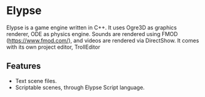Elypse
======

Elypse is a game engine written in C++.
It uses Ogre3D as graphics renderer, ODE as physics engine.
Sounds are rendered using FMOD (https://www.fmod.com/), and videos are rendered via DirectShow.
It comes with its own project editor, TrollEditor

Features
--------

- Text scene files.
- Scriptable scenes, through Elypse Script language.
